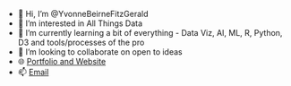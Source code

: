 - 👋 Hi, I’m @YvonneBeirneFitzGerald
- 👀 I’m interested in All Things Data
- 🌱 I’m currently learning a bit of everything - Data Viz, AI, ML, R, Python, D3 and tools/processes of the pro
- 💞️ I’m looking to collaborate on open to ideas
- 🌐 [Portfolio and Website](https://theyvonne.com/portfolio)
- 📫 [Email](https://theyvonne.com/contact)

<!---
YvonneBeirneFitzGerald/YvonneBeirneFitzGerald is a ✨ special ✨ repository because its `README.md` (this file) appears on your GitHub profile.
You can click the Preview link to take a look at your changes.
--->
